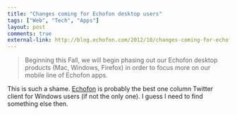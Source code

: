 ```yaml
---
title: "Changes coming for Echofon desktop users"
tags: ["Web", "Tech", "Apps"]
layout: post
comments: true
external-link: http://blog.echofon.com/2012/10/changes-coming-for-echofon-desktop-users.html
---
```


> Beginning this Fall, we will begin phasing out our Echofon desktop products (Mac, Windows, Firefox) in order to focus more on our mobile line of Echofon apps.

This is such a shame. [Echofon](http://www.echofon.com/) is probably the best one column Twitter client for Windows users (if not the only one). I guess I need to find something else then.
